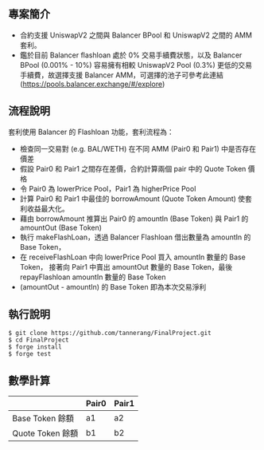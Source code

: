 ## 專案簡介
- 合約支援 UniswapV2 之間與 Balancer BPool 和 UniswapV2 之間的 AMM 套利。
- 鑑於目前 Balancer flashloan 處於 0% 交易手續費狀態，以及 Balancer BPool (0.001% - 10%) 容易擁有相較 UniswapV2 Pool (0.3%) 更低的交易手續費，故選擇支援 Balancer AMM，可選擇的池子可參考此連結(https://pools.balancer.exchange/#/explore)

## 流程說明
套利使用 Balancer 的 Flashloan 功能，套利流程為：
- 檢查同一交易對 (e.g. BAL/WETH) 在不同 AMM (Pair0 和 Pair1) 中是否存在價差
- 假設 Pair0 和 Pair1 之間存在差價，合約計算兩個 pair 中的 Quote Token 價格
- 令 Pair0 為 lowerPrice Pool，Pair1 為 higherPrice Pool
- 計算 Pair0 和 Pair1 中最佳的 borrowAmount (Quote Token Amount) 使套利收益最大化。
- 藉由 borrowAmount 推算出 Pair0 的 amountIn (Base Token) 與 Pair1 的 amountOut (Base Token)
- 執行 makeFlashLoan，透過 Balancer Flashloan 借出數量為 amountIn 的 Base Token，
- 在 receiveFlashLoan 中向 lowerPrice Pool 買入 amountIn 數量的 Base Token， 接著向 Pair1 中賣出 amountOut 數量的 Base Token，最後 repayFlashloan amountIn 數量的 Base Token
- (amountOut - amountIn) 的 Base Token 即為本次交易淨利

## 執行說明
```
$ git clone https://github.com/tannerang/FinalProject.git
$ cd FinalProject
$ forge install
$ forge test
```

## 數學計算

|                 | Pair0 | Pair1 |
| :---------------| :---- | :---- |
| Base Token 餘額  | a1    |   a2  |
| Quote Token 餘額 | b1    |   b2  |

